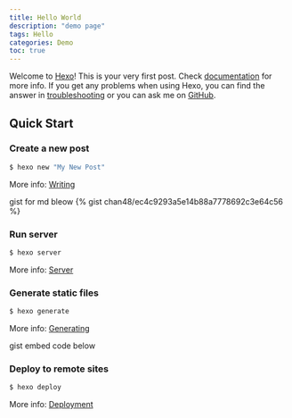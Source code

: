 ```yaml
---
title: Hello World
description: "demo page"
tags: Hello
categories: Demo
toc: true
---
```

Welcome to [Hexo](https://hexo.io/)! This is your very first post. Check [documentation](https://hexo.io/docs/) for more info. If you get any problems when using Hexo, you can find the answer in [troubleshooting](https://hexo.io/docs/troubleshooting.html) or you can ask me on [GitHub](https://github.com/hexojs/hexo/issues).

## Quick Start

### Create a new post

``` bash
$ hexo new "My New Post"
```

More info: [Writing](https://hexo.io/docs/writing.html)

gist for md bleow
{% gist chan48/ec4c9293a5e14b88a7778692c3e64c56 %}

### Run server

``` bash
$ hexo server
```

More info: [Server](https://hexo.io/docs/server.html)

### Generate static files

``` bash
$ hexo generate
```

More info: [Generating](https://hexo.io/docs/generating.html)

gist embed code below
<script src="https://gist.github.com/chan48/ec4c9293a5e14b88a7778692c3e64c56.js"></script>

### Deploy to remote sites

``` bash
$ hexo deploy
```

More info: [Deployment](https://hexo.io/docs/deployment.html)
